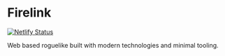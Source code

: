 # Firelink
[![Netlify Status](https://api.netlify.com/api/v1/badges/e8d9d98f-939c-4d59-8a5f-64581e41b67f/deploy-status)](https://app.netlify.com/sites/firelink/deploys)

Web based roguelike built with modern technologies and minimal tooling.
